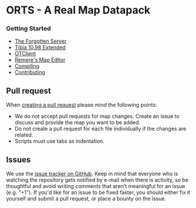 ORTS - A Real Map Datapack
===============

### Getting Started
* [The Forgotten Server](https://github.com/otland/forgottenserver)
* [Tibia 10.98 Extended](https://github.com/EPuncker/1098extended)
* [OTClient](https://github.com/mehah/otclient)
* [Remere's Map Editor](https://github.com/otacademy/rme)
* [Compiling](https://github.com/otland/forgottenserver/wiki/Compiling)
* [Contributing](https://github.com/EPuncker/orts2/wiki/Contributing)

## Pull request
When [creating a pull request](https://github.com/EPuncker/orts2/pulls) please mind the following points:
* We do not accept pull requests for map changes. Create an issue to discuss and provide the map you want to be added.
* Do not create a pull request for each file individually if the changes are related.
* Scripts must use tabs as indentation.

## Issues
We use the [issue tracker on GitHub](https://github.com/EPuncker/orts2/issues). Keep in mind that everyone who is watching the repository gets notified by e-mail when there is activity, so be thoughtful and avoid writing comments that aren't meaningful for an issue (e.g. "+1"). If you'd like for an issue to be fixed faster, you should either fix it yourself and submit a pull request, or place a bounty on the issue.
